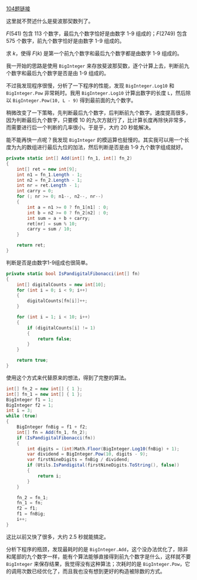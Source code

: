 [104题链接](https://projecteuler.net/problem=104 "Problem 104 - Project Euler")

这里就不赘述什么是斐波那契数列了。

$F(541)$ 包含 113 个数字，最后九个数字恰好是由数字 1-9 组成的；$F(2749)$ 包含 575 个数字，前九个数字恰好是由数字 1-9 组成的。

求 $k$，使得 $F(k)$ 是第一个前九个数字和最后九个数字都是由数字 1-9 组成的。

我一开始的思路是使用 `BigInteger` 来存放斐波那契数，逐个计算上去，判断前九个数字和最后九个数字是否是由 1-9 组成的。

不过我发现程序很慢，分析了一下程序的性能，发现 `BigInteger.Log10` 和 `BigInteger.Pow` 非常耗时。我用 `BigInteger.Log10` 计算出数字的长度 `L`，然后除以 `BigInteger.Pow(10, L - 9)` 得到最前面的九个数字。

稍微改变了一下策略，先判断最后九个数字，后判断前九个数字。速度提高很多，因为判断最后九个数字，只要模 10 的九次方就行了，比计算长度再除快非常多，而需要进行后一个判断的几率很小。于是乎，大约 20 秒能解决。

能不能再快一点呢？我发现 `BigInteger` 的模运算也挺慢的。其实我可以用一个长度为九的数组进行最后九位的加法，然后判断是否是由 1-9 九个数字组成就好。
``` csharp
private static int[] Add(int[] fn_1, int[] fn_2)
{
    int[] ret = new int[9];
    int n1 = fn_1.Length - 1;
    int n2 = fn_2.Length - 1;
    int nr = ret.Length - 1;
    int carry = 0;
    for (; nr >= 0; n1--, n2--, nr--)
    {
        int a = n1 >= 0 ? fn_1[n1] : 0;
        int b = n2 >= 0 ? fn_2[n2] : 0;
        int sum = a + b + carry;
        ret[nr] = sum % 10;
        carry = sum / 10;
    }

    return ret;
}
```
判断是否是由数字1-9组成也很简单。
``` csharp
private static bool IsPandigitalFibonacci(int[] fn)
{
    int[] digitalCounts = new int[10];
    for (int i = 0; i < 9; i++)
    {
        digitalCounts[fn[i]]++;
    }

    for (int i = 1; i < 10; i++)
    {
        if (digitalCounts[i] != 1)
        {
            return false;
        }
    }

    return true;
}
```
使用这个方式来代替原来的想法，得到了完整的算法。
``` csharp
int[] fn_2 = new int[] { 1 };
int[] fn_1 = new int[] { 1 };
BigInteger f1 = 1;
BigInteger f2 = 1;
int i = 3;
while (true)
{
    BigInteger fnBig = f1 + f2;
    int[] fn = Add(fn_1, fn_2);
    if (IsPandigitalFibonacci(fn))
    {
        int digits = (int)Math.Floor(BigInteger.Log10(fnBig) + 1);
        var dividend = BigInteger.Pow(10, digits - 9);
        var firstNineDigits = fnBig / dividend;
        if (Utils.IsPandigital(firstNineDigits.ToString(), false))
        {
            return i;
        }
    }

    fn_2 = fn_1;
    fn_1 = fn;
    f2 = f1;
    f1 = fnBig;
    i++;
}
```
这比以前又快了很多，大约 2.5 秒就能搞定。

分析下程序的瓶颈，发现最耗时的是 `BigInteger.Add`，这个没办法优化了，除非和尾部的九个数字一样，能有个算法能够直接得到前九个数字是什么，这样就不要 `BigInteger` 来保存结果，我觉得没有这种算法；次耗时的是 `BigInteger.Pow`，它的调用次数已经优化了，而且我也没有想到更好的构造被除数的方式。
